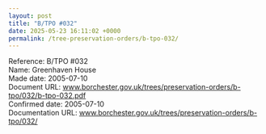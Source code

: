 ```yaml
---
layout: post
title: "B/TPO #032"
date: 2025-05-23 16:11:02 +0000
permalink: /tree-preservation-orders/b-tpo-032/
---
```


Reference:	B/TPO #032 <br/>
Name: Greenhaven House<br/>
Made date: 2005-07-10<br/>
Document URL: www.borchester.gov.uk/trees/preservation-orders/b-tpo/032/b-tpo-032.pdf<br/>
Confirmed date: 2005-07-10<br/>
Documentation URL: www.borchester.gov.uk/trees/preservation-orders/b-tpo/032/<br/>
